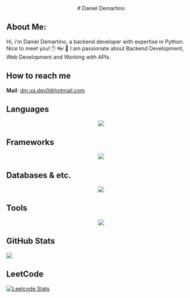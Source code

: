 <div align="center">
  # Daniel Demartino
</div>

## About Me:
Hi, i'm Daniel Demartino, a backend developer with expertise in Python. Nice to meet you! :raised_hand: :eyeglasses: :snake:
I am passionate about Backend Development, Web Development and Working with APIs.

## How to reach me

**Mail**: dm.va.dev0@hotmail.com

## **Languages**
<p align="center">
  <a href="https://skillicons.dev">
    <img src="https://skillicons.dev/icons?i=python,javascript,html,bash,c#&theme=dark" />
  </a>
</p>

## **Frameworks**
<p align="center">
  <a href="https://skillicons.dev">
    <img src="https://skillicons.dev/icons?i=flask,fastapi,django,nodejs,react,next&theme=dark" />
  </a>
</p>

## **Databases & etc.**
<p align="center">
  <a href="https://skillicons.dev">
    <img src="https://skillicons.dev/icons?i=postgres,mysql,sqlite,redis,mongodb,graphql&theme=dark" />
  </a>
</p>

## **Tools**
<p align="center">
  <a href="https://skillicons.dev">
    <img src="https://skillicons.dev/icons?i=docker,aws,git,linux,css,sass,tailwind&theme=dark" />
  </a>
</p>

## GitHub Stats
![](https://github-readme-stats.vercel.app/api/top-langs/?username=DMVA-PY&theme=dark&hide_border=false&include_all_commits=true&count_private=true&layout=compact)

## LeetCode
[![Leetcode Stats](https://leetcard.jacoblin.cool/DMVA-PY?theme=nord&extension=activity)](https://leetcode.com/DMVA-PY)

